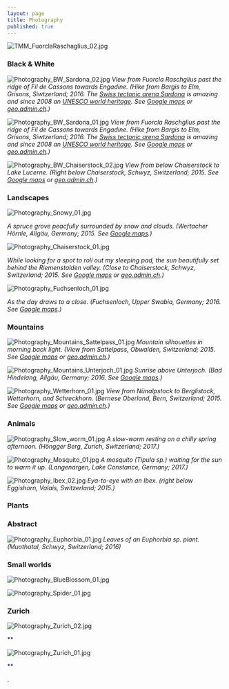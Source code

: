 ```yaml
---
layout: page
title: Photography
published: true
---
```

![TMM_FuorclaRaschaglius_02.jpg]({{site.baseurl}}/img/TMM_FuorclaRaschaglius_02.jpg)

<!---Whenever I can I spent my spare-time outdoors. Nature is recreation, inspiration, and playground all at the same time. And to me, it is the all-you-need, all-in-one package.-->

### Black & White

![Photography_BW_Sardona_02.jpg]({{site.baseurl}}/img/Photography_BW_Sardona_02.jpg)
*View from Fuorcla Raschglius past the ridge of Fil de Cassons towards Engadine. (Hike from Bargis to Elm, Grisons, Siwtzerland; 2016. The [Swiss tectonic arena Sardona](https://www.eda.admin.ch/aboutswitzerland/en/home/dossiers/unesco-welterbe--schutz-universeller-schaetze-/tektonikarena-sardona.html) is amazing and since 2008 an [UNESCO world heritage](http://whc.unesco.org/en/list/1179). See [Google maps](https://www.google.de/maps/place/Fuorcla+Raschglius/@46.8836504,9.2649864,3183m/data=!3m1!1e3!4m5!3m4!1s0x4784d985ec903857:0xc5eb61c6409b873d!8m2!3d46.8875514!4d9.2581629) or [geo.admin.ch](https://map.geo.admin.ch/?lang=de&topic=ech&bgLayer=ch.swisstopo.pixelkarte-farbe&layers=ch.swisstopo.zeitreihen,ch.bfs.gebaeude_wohnungs_register,ch.bav.haltestellen-oev,ch.swisstopo.swisstlm3d-wanderwege&layers_visibility=false,false,false,false&layers_timestamp=18641231,,,&E=2739400.96&N=1194291.14&zoom=7.488594761554028).)*

![Photography_BW_Sardona_01.jpg]({{site.baseurl}}/img/Photography_BW_Sardona_01.jpg)
*View from Fuorcla Raschglius past the ridge of Fil de Cassons towards Engadine. (Hike from Bargis to Elm, Grisons, Siwtzerland; 2016. The [Swiss tectonic arena Sardona](https://www.eda.admin.ch/aboutswitzerland/en/home/dossiers/unesco-welterbe--schutz-universeller-schaetze-/tektonikarena-sardona.html) is amazing and since 2008 an [UNESCO world heritage](http://whc.unesco.org/en/list/1179). See [Google maps](https://www.google.de/maps/place/Fuorcla+Raschglius/@46.8836504,9.2649864,3183m/data=!3m1!1e3!4m5!3m4!1s0x4784d985ec903857:0xc5eb61c6409b873d!8m2!3d46.8875514!4d9.2581629) or [geo.admin.ch](https://map.geo.admin.ch/?lang=de&topic=ech&bgLayer=ch.swisstopo.pixelkarte-farbe&layers=ch.swisstopo.zeitreihen,ch.bfs.gebaeude_wohnungs_register,ch.bav.haltestellen-oev,ch.swisstopo.swisstlm3d-wanderwege&layers_visibility=false,false,false,false&layers_timestamp=18641231,,,&E=2739400.96&N=1194291.14&zoom=7.488594761554028).)*

![Photography_BW_Chaiserstock_02.jpg]({{site.baseurl}}/img/Photography_BW_Chaiserstock_02.jpg)
*View from below Chaiserstock to Lake Lucerne. (Right below Chaiserstock, Schwyz, Switzerland; 2015. See [Google maps](https://www.google.de/maps/place/Chaiserstock/@46.9283654,8.7198237,3181m/data=!3m2!1e3!4b1!4m5!3m4!1s0x4785465b7017563f:0x7ebcbd1e8cd02f7c!8m2!3d46.9283663!4d8.7285785) or [geo.admin.ch](https://map.geo.admin.ch/?lang=de&topic=ech&bgLayer=ch.swisstopo.pixelkarte-farbe&layers=ch.swisstopo.zeitreihen,ch.bfs.gebaeude_wohnungs_register,ch.bav.haltestellen-oev,ch.swisstopo.swisstlm3d-wanderwege&layers_visibility=false,false,false,false&layers_timestamp=18641231,,,&E=2697735.56&N=1198374.07&zoom=7.83192809488736).)*


### Landscapes
![Photography_Snowy_01.jpg]({{site.baseurl}}/img/Photography_Snowy_01.jpg)
<!---{:.image-caption}-->
*A spruce grove peacfully surrounded by snow and clouds. (Wertacher Hörnle, Allgäu, Germany; 2015. See [Google maps](https://www.google.de/maps/place/Wertacher+H%C3%B6rnle/@47.5455537,10.3713793,14z/data=!3m1!4b1!4m5!3m4!1s0x479c88a0bc99ad3d:0x61830788aa4221e7!8m2!3d47.5455556!4d10.3888889!5m1!1e4).)*  

<!---![Photography_Calanca_01.jpg]({{site.baseurl}}/img/Photography_Calanca_01.jpg)
*Indian summer in Calanca valley. (Calanca valley, Grissons, Switzerland; 2017. See [Google maps](https://www.google.de/maps/place/Val+Calanca/@46.3383324,9.0369065,25724m/data=!3m1!1e3!4m5!3m4!1s0x4784519997372e3f:0x3421dab80dd6ea4!8m2!3d46.3383333!4d9.1069444) or [geo.admin.ch](https://map.geo.admin.ch/?lang=de&topic=ech&bgLayer=ch.swisstopo.pixelkarte-farbe&layers=ch.swisstopo.zeitreihen,ch.bfs.gebaeude_wohnungs_register,ch.bav.haltestellen-oev,ch.swisstopo.swisstlm3d-wanderwege&layers_visibility=false,false,false,false&layers_timestamp=18641231,,,&E=2725128.41&N=1130086.71&zoom=4.203184093441111).)*-->

![Photography_Chaiserstock_01.jpg]({{site.baseurl}}/img/Photography_Chaiserstock_01.jpg)
<!---{:.image-caption}-->
*While looking for a spot to roll out my sleeping pad, the sun beautifully set behind the Riemenstalden valley. (Close to Chaiserstock, Schwyz, Switzerland; 2015. See [Google maps](https://www.google.de/maps/place/Chaiserstock/@46.9283654,8.7198237,3181m/data=!3m2!1e3!4b1!4m5!3m4!1s0x4785465b7017563f:0x7ebcbd1e8cd02f7c!8m2!3d46.9283663!4d8.7285785) or [geo.admin.ch](https://map.geo.admin.ch/?lang=de&topic=ech&bgLayer=ch.swisstopo.pixelkarte-farbe&layers=ch.swisstopo.zeitreihen,ch.bfs.gebaeude_wohnungs_register,ch.bav.haltestellen-oev,ch.swisstopo.swisstlm3d-wanderwege&layers_visibility=false,false,false,false&layers_timestamp=18641231,,,&E=2697735.56&N=1198374.07&zoom=7.83192809488736).)* 

![Photography_Fuchsenloch_01.jpg]({{site.baseurl}}/img/Photography_Fuchsenloch_01.jpg)
<!---{:.image-caption}-->
*As the day draws to a close. (Fuchsenloch, Upper Swabia, Germany; 2016. See [Google maps](https://www.google.ch/maps/@47.8173618,9.7090123,3127m/data=!3m1!1e3).)* 

### Mountains

![Photography_Mountains_Sattelpass_01.jpg]({{site.baseurl}}/img/Photography_Mountains_Sattelpass_01.jpg)
*Mountain silhouettes in morning back light. (View from Sattelpass, Obwalden, Switzerland; 2015. See [Google maps](https://www.google.de/maps/place/Sattelpass/@46.8657991,8.0374011,12737m/data=!3m1!1e3!4m5!3m4!1s0x478feb3b82f56763:0xcabd83c53146e2a8!8m2!3d46.8658!4d8.07242) or [geo.admin.ch](https://map.geo.admin.ch/?lang=de&topic=ech&bgLayer=ch.swisstopo.pixelkarte-farbe&layers=ch.swisstopo.zeitreihen,ch.bfs.gebaeude_wohnungs_register,ch.bav.haltestellen-oev,ch.swisstopo.swisstlm3d-wanderwege&layers_visibility=false,false,false,false&layers_timestamp=18641231,,,&E=2648308.00&N=1190719.00&zoom=7).)*

![Photography_Mountains_Unterjoch_01.jpg]({{site.baseurl}}/img/Photography_Mountains_Unterjoch_01.jpg)
*Sunrise above Unterjoch. (Bad Hindelang, Allgäu, Germany; 2016. See [Google maps](https://www.google.de/maps/place/Unterjoch,+87541+Bad+Hindelang,+Germany/@47.5423005,10.4128921,6288m/data=!3m1!1e3!4m5!3m4!1s0x479c88c4a9f610f7:0x3bd83ed3dd08db59!8m2!3d47.5445363!4d10.4268226).)*

<!---![Photography_Joeri_01.jpg]({{site.baseurl}}/img/Photography_Joeri_01.jpg)
*An unnamed mountain peak above the remains of the Jöri glacier. (Next to Flüela Wisshorn, Grisons, Switzerland; 2015. See [Google maps](https://www.google.de/maps/place/Fl%C3%BCela+Wisshorn/@46.7681172,9.9670055,3190m/data=!3m1!1e3!4m5!3m4!1s0x47835edd1bcf944b:0x1645236d51bd13e4!8m2!3d46.7621491!4d9.9666971) or [geo.admin.ch](https://map.geo.admin.ch/?lang=de&topic=ech&bgLayer=ch.swisstopo.pixelkarte-farbe&layers=ch.swisstopo.zeitreihen,ch.bfs.gebaeude_wohnungs_register,ch.bav.haltestellen-oev,ch.swisstopo.swisstlm3d-wanderwege&layers_visibility=false,false,false,false&layers_timestamp=18641231,,,&E=2793043.56&N=1182602.81&zoom=9.059999999999999).)*-->

![Photography_Wetterhorn_01.jpg]({{site.baseurl}}/img/Photography_Wetterhorn_01.jpg)
*View from Nünalpstock to Berglistock, Wetterhorn, and Schreckhorn. (Bernese Oberland, Bern, Switzerland; 2015. See [Google maps](https://www.google.de/maps/place/Wetterhorn/@46.612957,8.1056487,12797m/data=!3m1!1e3!4m13!1m7!3m6!1s0x478f9ccc88c05cdf:0x4e0e685eedd6e167!2sSchreckhorn!3b1!8m2!3d46.5899!4d8.11818!3m4!1s0x478f9b3e9807434f:0xebe54706949d956d!8m2!3d46.6387486!4d8.1155813) or [geo.admin.ch](https://map.geo.admin.ch/?lang=de&topic=ech&bgLayer=ch.swisstopo.pixelkarte-farbe&layers=ch.swisstopo.zeitreihen,ch.bfs.gebaeude_wohnungs_register,ch.bav.haltestellen-oev,ch.swisstopo.swisstlm3d-wanderwege&layers_visibility=false,false,false,false&layers_timestamp=18641231,,,&E=2653335.61&N=1164177.73&zoom=5.461928094887355).)*

### Animals  
![Photography_Slow_worm_01.jpg]({{site.baseurl}}/img/Photography_Slow_worm_01.jpg)
*A slow-worm resting on a chilly spring afternoon. (Höngger Berg, Zurich, Switzerland; 2017.)*

![Photography_Mosquito_01.jpg]({{site.baseurl}}/img/Photography_Mosquito_01.jpg)
*A mosquito (Tipula sp.) waiting for the sun to warm it up. (Langenargen, Lake Constance, Germany; 2017.)*

![Photography_Ibex_02.jpg]({{site.baseurl}}/img/Photography_Ibex_02.jpg)
*Eya-to-eye with an Ibex. (right below Eggishorn, Valais, Switzerland; 2015.)*

### Plants



### Abstract
![Photography_Euphorbia_01.jpg]({{site.baseurl}}/img/Photography_Euphorbia_01.jpg)
*Leaves of an Euphorbia sp. plant. (Muothatal, Schwyz, Switzerland; 2016)*


### Small worlds
![Photography_BlueBlossom_01.jpg]({{site.baseurl}}/img/Photography_BlueBlossom_01.jpg) 

![Photography_Spider_01.jpg]({{site.baseurl}}/img/Photography_Spider_01.jpg) 



<!---!### Urban-->


<!---!### Travel experiences-->


### Zurich
![Photography_Zurich_02.jpg]({{site.baseurl}}/img/Photography_Zurich_02.jpg)
<!---{:.image-caption}-->
**  

![Photography_Zurich_01.jpg]({{site.baseurl}}/img/Photography_Zurich_01.jpg)
<!---{:.image-caption}-->
** 








.
